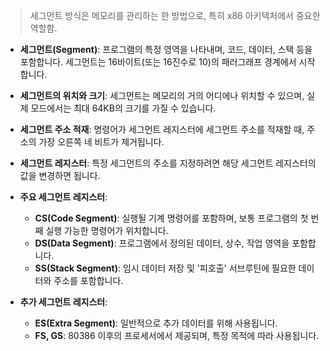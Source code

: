 
> 세그먼트 방식은 메모리를 관리하는 한 방법으로, 특히 x86 아키텍처에서 중요한 역할함.


- **세그먼트(Segment)**: 프로그램의 특정 영역을 나타내며, 코드, 데이터, 스택 등을 포함합니다. 세그먼트는 16바이트(또는 16진수로 10)의 패러그래프 경계에서 시작합니다.
    
- **세그먼트의 위치와 크기**: 세그먼트는 메모리의 거의 어디에나 위치할 수 있으며, 실제 모드에서는 최대 64KB의 크기를 가질 수 있습니다.
    
- **세그먼트 주소 적재**: 명령어가 세그먼트 레지스터에 세그먼트 주소를 적재할 때, 주소의 가장 오른쪽 네 비트가 제거됩니다.
    
- **세그먼트 레지스터**: 특정 세그먼트의 주소를 지정하려면 해당 세그먼트 레지스터의 값을 변경하면 됩니다.
    
- **주요 세그먼트 레지스터**:
    
    - **CS(Code Segment)**: 실행될 기계 명령어를 포함하며, 보통 프로그램의 첫 번째 실행 가능한 명령어가 위치합니다.
    - **DS(Data Segment)**: 프로그램에서 정의된 데이터, 상수, 작업 영역을 포함합니다.
    - **SS(Stack Segment)**: 임시 데이터 저장 및 '피호출' 서브루틴에 필요한 데이터와 주소를 포함합니다.
- **추가 세그먼트 레지스터**:
    
    - **ES(Extra Segment)**: 일반적으로 추가 데이터를 위해 사용됩니다.
    - **FS, GS**: 80386 이후의 프로세서에서 제공되며, 특정 목적에 따라 사용됩니다.
